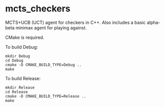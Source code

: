 # mcts_checkers
MCTS+UCB (UCT) agent for checkers in C++. Also includes a basic
alpha-beta minimax agent for playing against.

CMake is required.

To build Debug:
```
mkdir Debug
cd Debug
cmake -D CMAKE_BUILD_TYPE=Debug ..
make
```

To build Release:
```
mkdir Release
cd Release
cmake -D CMAKE_BUILD_TYPE=Release ..
make
```
